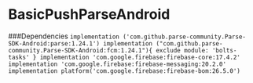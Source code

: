 # BasicPushParseAndroid

###Dependencies
``
implementation ('com.github.parse-community.Parse-SDK-Android:parse:1.24.1')
implementation ("com.github.parse-community.Parse-SDK-Android:fcm:1.24.1"){
        exclude module: 'bolts-tasks'
}
implementation 'com.google.firebase:firebase-core:17.4.2'
implementation 'com.google.firebase:firebase-messaging:20.2.0'
implementation platform('com.google.firebase:firebase-bom:26.5.0')
``
